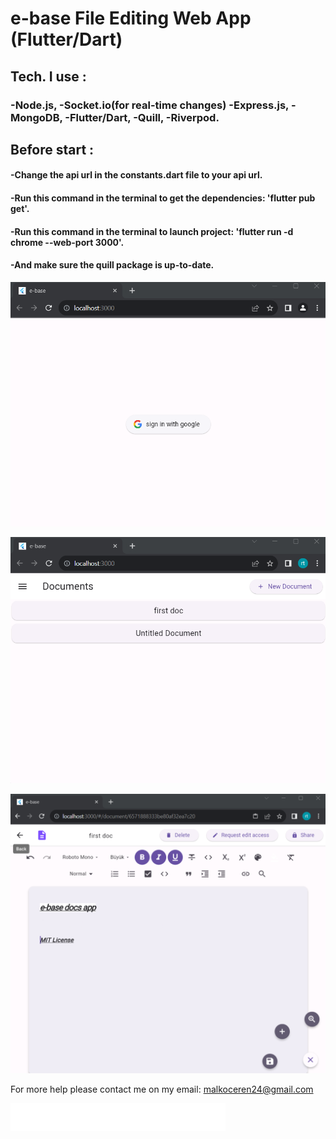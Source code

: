 # e-base File Editing Web App (Flutter/Dart)
## Tech. I use :
### -Node.js, -Socket.io(for real-time changes) -Express.js, -MongoDB, -Flutter/Dart, -Quill, -Riverpod.
## Before start :
#### -Change the api url in the constants.dart file to your api url.

#### -Run this command in the terminal to get the dependencies: 'flutter pub get'.

#### -Run this command in the terminal to launch project: 'flutter run -d chrome --web-port 3000'.

#### -And make sure the quill package is up-to-date.

![Login Page](assets/images/1.png)

![Home Page](assets/images/2.png)

![File Page](assets/images/4.1.png)



For more help please contact me on my email: malkoceren24@gmail.com

![](assets/images/erenium.png)
 